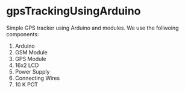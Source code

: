 # gpsTrackingUsingArduino
Simple GPS tracker using Arduino and modules. We use the follwoing components:



1. Arduino
2. GSM Module
3. GPS Module
4. 16x2 LCD
5. Power Supply
6. Connecting Wires
7. 10 K POT

